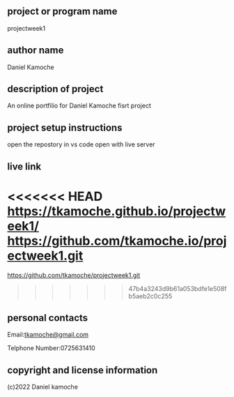 ## project or program name
projectweek1

## author name
Daniel Kamoche

## description of project
An online portfilio for Daniel Kamoche fisrt project

## project setup instructions
open the repostory in vs code
open with live server

## live link
<<<<<<< HEAD
https://tkamoche.github.io/projectweek1/
https://github.com/tkamoche.io/projectweek1.git
=======
https://github.com/tkamoche/projectweek1.git
>>>>>>> 47b4a3243d9b61a053bdfe1e508fb5aeb2c0c255

## personal contacts
Email:tkamoche@gmail.com

Telphone Number:0725631410

## copyright and license information
(c)2022 Daniel kamoche
